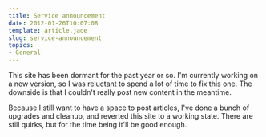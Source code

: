 ```yaml
---
title: Service announcement
date: 2012-01-26T10:07:08
template: article.jade
slug: service-announcement
topics:
- General
---
```


This site has been dormant for the past year or so. I'm currently working on a new version, so I was reluctant to spend a lot of time to fix this one. The downside is that I couldn't really post new content in the meantime.

Because I still want to have a space to post articles, I've done a bunch of upgrades and cleanup, and reverted this site to a working state. There are still quirks, but for the time being it'll be good enough.
